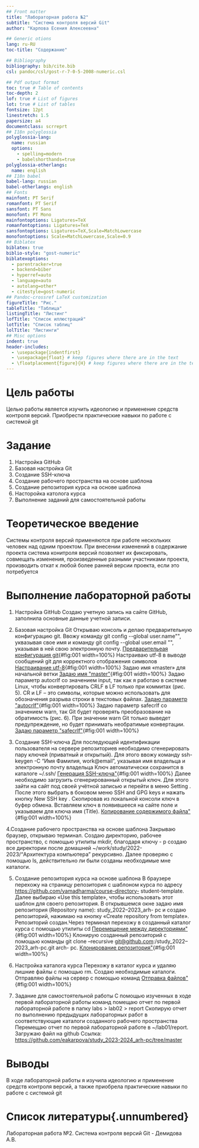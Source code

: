 ```yaml
---
## Front matter
title: "Лабораторная работа №2"
subtitle: "Система контроля версий Git"
author: "Карпова Есения Алексеевна"

## Generic otions
lang: ru-RU
toc-title: "Содержание"

## Bibliography
bibliography: bib/cite.bib
csl: pandoc/csl/gost-r-7-0-5-2008-numeric.csl

## Pdf output format
toc: true # Table of contents
toc-depth: 2
lof: true # List of figures
lot: true # List of tables
fontsize: 12pt
linestretch: 1.5
papersize: a4
documentclass: scrreprt
## I18n polyglossia
polyglossia-lang:
  name: russian
  options:
	- spelling=modern
	- babelshorthands=true
polyglossia-otherlangs:
  name: english
## I18n babel
babel-lang: russian
babel-otherlangs: english
## Fonts
mainfont: PT Serif
romanfont: PT Serif
sansfont: PT Sans
monofont: PT Mono
mainfontoptions: Ligatures=TeX
romanfontoptions: Ligatures=TeX
sansfontoptions: Ligatures=TeX,Scale=MatchLowercase
monofontoptions: Scale=MatchLowercase,Scale=0.9
## Biblatex
biblatex: true
biblio-style: "gost-numeric"
biblatexoptions:
  - parentracker=true
  - backend=biber
  - hyperref=auto
  - language=auto
  - autolang=other*
  - citestyle=gost-numeric
## Pandoc-crossref LaTeX customization
figureTitle: "Рис."
tableTitle: "Таблица"
listingTitle: "Листинг"
lofTitle: "Список иллюстраций"
lotTitle: "Список таблиц"
lolTitle: "Листинги"
## Misc options
indent: true
header-includes:
  - \usepackage{indentfirst}
  - \usepackage{float} # keep figures where there are in the text
  - \floatplacement{figure}{H} # keep figures where there are in the text
---
```


# Цель работы

Целью работы является изучить идеологию и применение средств контроля версий. Приобрести практические навыки по работе с системой git

# Задание

1. Настройка GitHub
2. Базовая настройка Git
3. Создание SSH-ключа
4. Создание рабочего пространства  на основе шаблона
5. Создание репозитория курса  на основе шаблона
6. Насторойка католога курса
7. Выполнение заданий для самостоятельной работы
# Теоретическое введение

Системы контроля версий применяются при работе нескольких человек над одним проектом. При внесении изменений в содержание проекта система конитроля версий позволяет их фиксировать, совмещать изменения, произведенные разными участниками проекта, производить откат к любой более ранней версии проекта, если это потребуется

# Выполнение лабораторной работы

1. Настройка GitHub 
Создаю учетную запись на сайте GitHub, заполнила основные данные учетной записи.

2. Базовая настройка Git 
Открываю консоль и делаю предварительную конфигурацию git. Ввожу команду git config --global user.name"", уквазывая свое имя и команду git config --global user.email "", указывая в ней свою электронную почту. 
[Предварительеая конфигурация git](image/1.png){#fig:001 width=100%}
Настраиваю utf-8 в выводе сообщений git для корректного
отображения символов
[Настраивание utf-8](image/2.png){#fig:001 width=100%}
Задаю имя «master» для начальной ветки
[Задаю имя "master"](image/3.png){#fig:001 width=100%}
Задаю параметр autocrlf со значением input, так как я работаю в
системе Linux, чтобы конвертировать CRLF в LF только при
коммитах (рис. 5). CR и LF – это символы, которые можно
использовать для обозначения разрыва строки в текстовых файлах.
[Задаю параметр "autocrlf"](image/4.png){#fig:001 width=100%}
Задаю параметр safecrlf со значением warn, так Git будет
проверять преобразование на обратимость (рис. 6). При значении
warn Git только выведет предупреждение, но будет принимать
необратимые конвертации.
[Задаю параметр "safecrlf"](image/5.png){#fig:001 width=100%}

3. Создание SSH-ключа
Для последующей идентификации пользователя на сервере
репозиториев необходимо сгенерировать пару ключей (приватный и
открытый). Для этого ввожу команду ssh-keygen -C “Имя Фамилия,
work@email”, указывая имя владельца и электронную почту владельца
Ключ автоматически сохранится в каталоге ~/.ssh/
[Генерация SSH-ключа"](image/6.png){#fig:001 width=100%}
Далее необходимо загрузить сгенерированный открытый ключ.
Для этого зайти на сайт под своей учётной записью и перейти в меню
Setting . После этого выбрать в боковом меню SSH and GPG keys и
нажать кнопку New SSH key . Скопировав из локальной консоли ключ в
буфер обмена. Вставляем ключ в появившееся на сайте поле и
указываем для ключа имя (Title).
[Копирование содержимого файла"](image/7.png){#fig:001 width=100%}

4.Создание рабочего пространства на основе шаблона
Закрываю браузер, открываю терминал. Создаю директорию,
рабочее пространство, с помощью утилиты mkdir, благодаря ключу -
p создаю все директории после домашней ~/work/study/2022-
2023/“Архитектура компьютера” рекурсивно. Далее проверяю с
помощью ls, действительно ли были созданы необходимые мне
каталоги.

5. Создание репозитория курса на основе шаблона
В браузере перехожу на страницу репозитория с шаблоном
курса по адресу https://github.com/yamadharma/course-directory-
student-template. Далее выбираю
«Use this template», чтобы использовать этот шаблон для своего
репозитория. В открывшемся окне задаю имя репозитория (Repository name):
study_2022–2023_arh- pc и создаю репозиторий, нажимаю на кнопку
«Create repository from template». Репозиторий создан.Через терминал перехожу в созданный каталог курса с помощью утилиты cd 
[Перемещение между директориями"](image/8.png){#fig:001 width=100%}
Клонирую созданный репозиторий с помощью команды git
clone –recursive git@github.com:/study_2022–2023_arh-pc.git arch-
pc.
[Клонирование репозитория"](image/9.png){#fig:001 width=100%}

6. Настройка каталога курса
Перехожу в каталог курса и удаляю лишние файлы с помощью rm. Создаю необходимые каталоги. Отправляю файлы на сервер с помощью команд
[Отправка файлов"](image/10.png){#fig:001 width=100%}

7. Задание для самостоятельной работы
С помощью изученных в ходе первой лабораторной работы команд помещаю
отчет по первой лабораторной работе в папку labs > lab02 > report
Скопирую отчет по выполнению предыдущих лабораторных работ в
соответствующие каталоги созданного рабочего пространства
Перемещаю отчет по первой лабораторной работе в ~/lab01/report.
Загружаю файл на github
Ссылка:
https://github.com/eakarpova/study_2023-2024_arh-pc/tree/master
# Выводы

В ходе лабораторной работы я изучила идеологию и применение средств
контроля версий, а также приобрела практические навыки по работе с системой
git

# Список литературы{.unnumbered}

Лабораторная работа №2. Система контроля версий Git - Демидова А.В.

